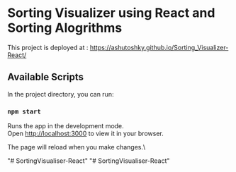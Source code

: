 # Sorting Visualizer using React and Sorting Alogrithms

This project is deployed at : https://ashutoshky.github.io/Sorting_Visualizer-React/

## Available Scripts

In the project directory, you can run:

### `npm start`

Runs the app in the development mode.\
Open [http://localhost:3000](http://localhost:3000) to view it in your browser.

The page will reload when you make changes.\

"# SortingVisualiser-React" 
"# SortingVisualiser-React" 
